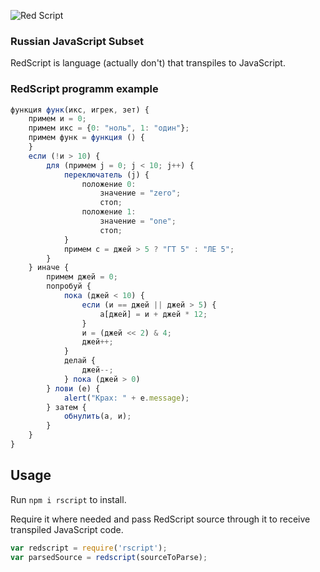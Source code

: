 ![Red Script](http://img42.com/CvCSa+ "Optional title")

### Russian JavaScript Subset

RedScript is language (actually don't) that transpiles to JavaScript.

### RedScript programm example
```javascript
функция функ(икс, игрек, зет) {                         
    примем и = 0;                              
    примем икс = {0: "ноль", 1: "один"};          
    примем функ = функция () {                  
    }                                          
    если (!и > 10) {                           
        для (примем j = 0; j < 10; j++) {      
            переключатель (j) {                
                положение 0:                   
                    значение = "zero";            
                    стоп;                      
                положение 1:                   
                    значение = "one";             
                    стоп;                      
            }                                  
            примем с = джей > 5 ? "ГТ 5" : "ЛЕ 5";
        }                                      
    } иначе {                                  
        примем джей = 0;                          
        попробуй {                             
            пока (джей < 10) {                    
                если (и == джей || джей > 5) {       
                    a[джей] = и + джей * 12;         
                }                              
                и = (джей << 2) & 4;              
                джей++;                           
            }                                  
            делай {                            
                джей--;                           
            } пока (джей > 0)                     
        } лови (e) {                           
            alert("Крах: " + e.message);    
        } затем {                              
            обнулить(a, и);                       
        }                                      
    }                                          
}                                              
```
## Usage

Run `npm i rscript` to install.

Require it where needed and pass RedScript source through it to receive transpiled JavaScript code.
```javascript
var redscript = require('rscript');
var parsedSource = redscript(sourceToParse);
```

